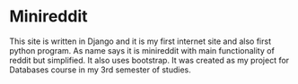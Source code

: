 # Minireddit
This site is written in Django and it is my first internet site and also first python program.
As name says it is minireddit with main functionality of reddit but simplified.
It also uses bootstrap. It was created as my project for Databases course in my 3rd semester of studies.
